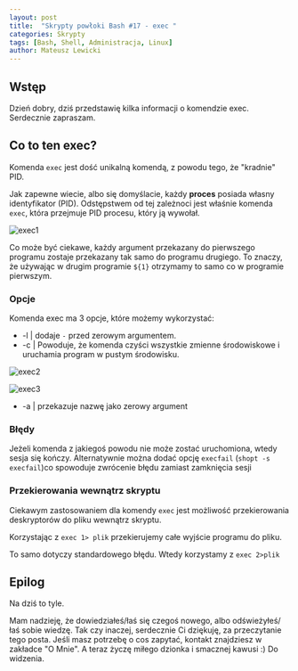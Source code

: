 ```yaml
---
layout: post
title:  "Skrypty powłoki Bash #17 - exec "
categories: Skrypty
tags: [Bash, Shell, Administracja, Linux]
author: Mateusz Lewicki
---
```

## Wstęp

Dzień dobry, dziś przedstawię kilka informacji o komendzie exec.
Serdecznie zapraszam.

## Co to ten exec?

Komenda `exec` jest dość unikalną komendą, z powodu tego, że "kradnie" PID.

Jak zapewne wiecie, albo się domyślacie, każdy **proces** posiada własny identyfikator (PID). Odstępstwem od tej zależnoci jest właśnie komenda `exec`, która przejmuje PID procesu, który ją wywołał.

![exec1](https://mateuszlewicki.pl/assets/images/b17/171.jpg)

Co może być ciekawe, każdy argument przekazany do pierwszego programu zostaje przekazany tak samo do programu drugiego. To znaczy, że używając w drugim programie `${1}` otrzymamy to samo co w programie pierwszym. 

### Opcje

Komenda exec ma 3 opcje, które możemy wykorzystać:

- -l  \| dodaje `-` przed zerowym argumentem.
- -c  \| Powoduje, że komenda czyści wszystkie zmienne środowiskowe i uruchamia program w pustym środowisku.

![exec2](https://mateuszlewicki.pl/assets/images/b17/172.png)

![exec3](https://mateuszlewicki.pl/assets/images/b17/173.png)

- -a \| przekazuje nazwę jako zerowy argument

### Błędy

Jeżeli komenda z jakiegoś powodu nie może zostać uruchomiona, wtedy sesja się kończy. Alternatywnie można dodać opcję `execfail` (`shopt -s execfail`)co spowoduje zwrócenie błędu zamiast zamknięcia sesji

### Przekierowania wewnątrz skryptu

Ciekawym zastosowaniem dla komendy `exec` jest możliwość przekierowania deskryptorów do pliku wewnątrz skryptu.

Korzystając z `exec 1> plik` przekierujemy całe wyjście programu do pliku.

To samo dotyczy standardowego błędu. Wtedy korzystamy z `exec 2>plik`

## Epilog

Na dziś to tyle.

Mam nadzieję, że dowiedziałeś/łaś się czegoś nowego, albo odświeżyłeś/łaś sobie wiedzę.
Tak czy inaczej, serdecznie Ci dziękuję, za przeczytanie tego posta.
Jeśli masz potrzebę o cos zapytać, kontakt znajdziesz w zakładce "O Mnie".
A teraz życzę miłego dzionka i smacznej kawusi :)
Do widzenia.
